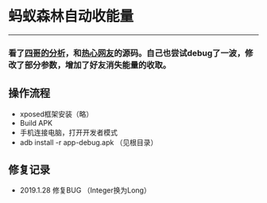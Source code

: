 # 蚂蚁森林自动收能量
-----
### 看了[四哥的分析](https://www.52pojie.cn/thread-794312-1-1.html)，和[热心网友](https://github.com/yongjun925/autocollectenergy)的源码。自己也尝试debug了一波，修改了部分参数，增加了好友消失能量的收取。

## 操作流程
* xposed框架安装（略）
* Build APK
* 手机连接电脑，打开开发者模式
* adb install -r app-debug.apk （见根目录）
## 修复记录
* 2019.1.28 修复BUG （Integer换为Long）